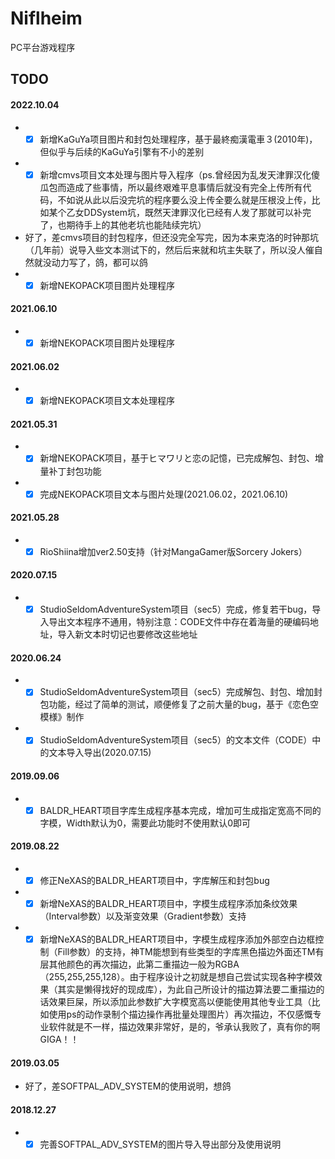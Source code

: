 # Niflheim
PC平台游戏程序
## TODO
#### 2022.10.04
* - [x] 新增KaGuYa项目图片和封包处理程序，基于最終痴漢電車３(2010年)，但似乎与后续的KaGuYa引擎有不小的差别
* - [x] 新增cmvs项目文本处理与图片导入程序（ps.曾经因为乱发天津罪汉化傻瓜包而造成了些事情，所以最终艰难平息事情后就没有完全上传所有代码，不如说从此以后没完坑的程序要么没上传全要么就是压根没上传，比如某个乙女DDSystem坑，既然天津罪汉化已经有人发了那就可以补完了，也期待手上的其他老坑也能陆续完坑）
* 好了，差cmvs项目的封包程序，但还没完全写完，因为本来克洛的时钟那坑（几年前）说导入些文本测试下的，然后后来就和坑主失联了，所以没人催自然就没动力写了，鸽，都可以鸽
* - [x] 新增NEKOPACK项目图片处理程序
#### 2021.06.10
* - [x] 新增NEKOPACK项目图片处理程序
#### 2021.06.02
* - [x] 新增NEKOPACK项目文本处理程序
#### 2021.05.31
* - [x] 新增NEKOPACK项目，基于ヒマワリと恋の記憶，已完成解包、封包、增量补丁封包功能
* - [x] 完成NEKOPACK项目文本与图片处理(2021.06.02，2021.06.10)
#### 2021.05.28
* - [x] RioShiina增加ver2.50支持（针对MangaGamer版Sorcery Jokers）
#### 2020.07.15
* - [x] StudioSeldomAdventureSystem项目（sec5）完成，修复若干bug，导入导出文本程序不通用，特别注意：CODE文件中存在着海量的硬编码地址，导入新文本时切记也要修改这些地址
#### 2020.06.24
* - [x] StudioSeldomAdventureSystem项目（sec5）完成解包、封包、增加封包功能，经过了简单的测试，顺便修复了之前大量的bug，基于《恋色空模様》制作
* - [x] StudioSeldomAdventureSystem项目（sec5）的文本文件（CODE）中的文本导入导出(2020.07.15)
#### 2019.09.06
* - [x] BALDR_HEART项目字库生成程序基本完成，增加可生成指定宽高不同的字模，Width默认为0，需要此功能时不使用默认0即可
#### 2019.08.22
* - [x] 修正NeXAS的BALDR_HEART项目中，字库解压和封包bug
* - [x] 新增NeXAS的BALDR_HEART项目中，字模生成程序添加条纹效果（Interval参数）以及渐变效果（Gradient参数）支持
* - [x] 新增NeXAS的BALDR_HEART项目中，字模生成程序添加外部空白边框控制（Fill参数）的支持，神TM能想到有些类型的字库黑色描边外面还TM有层其他颜色的再次描边，此第二重描边一般为RGBA（255,255,255,128）。由于程序设计之初就是想自己尝试实现各种字模效果（其实是懒得找好的现成库），为此自己所设计的描边算法要二重描边的话效果巨屎，所以添加此参数扩大字模宽高以便能使用其他专业工具（比如使用ps的动作录制个描边操作再批量处理图片）再次描边，不仅感慨专业软件就是不一样，描边效果非常好，是的，爷承认我败了，真有你的啊GIGA！！
#### 2019.03.05
* 好了，差SOFTPAL_ADV_SYSTEM的使用说明，想鸽
#### 2018.12.27
* - [x] 完善SOFTPAL_ADV_SYSTEM的图片导入导出部分及使用说明